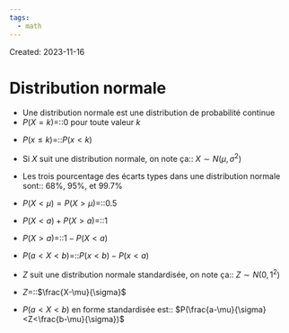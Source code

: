```yaml
---
tags:
  - math
---
```

Created: 2023-11-16

# Distribution normale
- Une distribution normale est une distribution de probabilité continue
- $P(X =k)$=::0 pour toute valeur $k$
<!--SR:!2023-11-26,7,250-->
- $P(x\leq k)$=::$P(x<k)$
<!--SR:!2023-11-25,6,250-->
- Si $X$ suit une distribution normale, on note ça:: $X\sim N(\mu,\sigma^{2})$
<!--SR:!2023-11-28,9,250-->
- Les trois pourcentage des écarts types dans une distribution normale sont:: 68%, 95%, et 99.7%
<!--SR:!2023-11-26,7,250-->
- $P(X <\mu) =P(X >\mu)$=::$0.5$
<!--SR:!2023-11-26,7,250-->
- $P(X<a)+P(X>a)$=::$1$
<!--SR:!2023-11-25,6,250-->
- $P(X>a)$=::$1-P(X<a)$
<!--SR:!2023-11-29,10,250-->
- $P(a<X<b)$=::$P(x<b)-P(x<a)$
<!--SR:!2023-11-27,8,250-->
- $Z$ suit une distribution normale standardisée, on note ça:: $Z\sim N(0,1^{2})$
<!--SR:!2023-11-25,6,250-->
- $Z$=::$\frac{X-\mu}{\sigma}$
<!--SR:!2023-11-25,6,250-->
- $P(a<X<b)$ en forme standardisée est:: $P(\frac{a-\mu}{\sigma}<Z<\frac{b-\mu}{\sigma})$
<!--SR:!2023-11-26,7,250-->